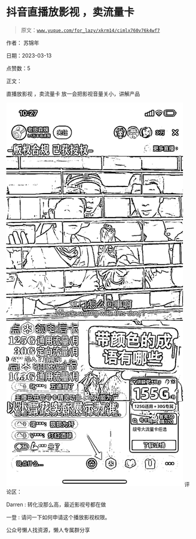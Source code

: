 # 抖音直播放影视 ，卖流量卡

> 原文：[`www.yuque.com/for_lazy/xkrm14/cimlx760v76k4wf7`](https://www.yuque.com/for_lazy/xkrm14/cimlx760v76k4wf7)



作者： 苏锦年



日期：2023-03-13



点赞数：5



正文：



直播放影视 ，卖流量卡 放一会把影视音量关小，讲解产品



![](img/9db5a46b95bf8d38836b90bda6d5ca79.png)  <ne-p id="u87012469" data-lake-id="u87012469">评论区：



Darren : 转化没那么高，最近影视号都在做



一登 : 请问一下如何申请这个播放影视权限。



公众号懒人找资源，懒人专属群分享

</ne-p>